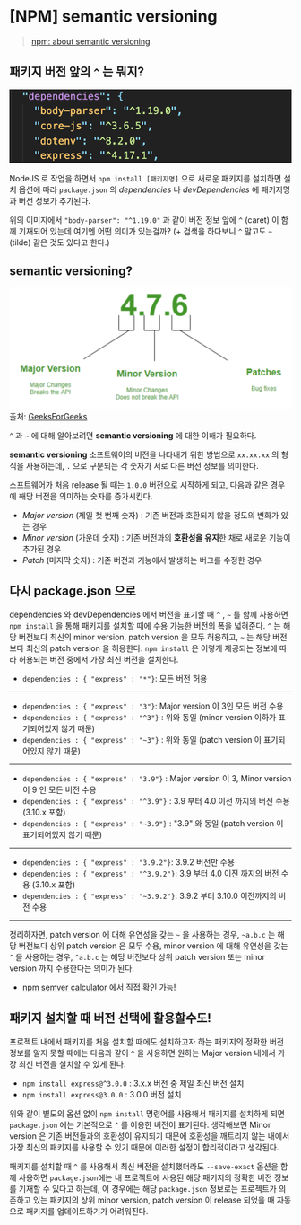 # [NPM] semantic versioning

> [npm: about semantic versioning](https://docs.npmjs.com/about-semantic-versioning)



## 패키지 버전 앞의 `^` 는 뭐지?

![package.json dependencies screetshot](./images/image-20200719231330726.png)

NodeJS 로 작업을 하면서 `npm install [패키지명]` 으로 새로운 패키지를 설치하면 설치 옵션에 따라 `package.json` 의 *dependencies* 나 *devDependencies* 에 패키지명과 버전 정보가 추가된다. 

위의 이미지에서 `"body-parser": "^1.19.0"` 과 같이 버전 정보 앞에 `^` (caret) 이 함께 기재되어 있는데 여기엔 어떤 의미가 있는걸까? (+ 검색을 하다보니  `^` 말고도 `~` (tilde) 같은 것도 있다고 한다.)

## semantic versioning?



![semantic versioning](./images/image-20200719231531573.png)출처: [GeeksForGeeks](https://www.geeksforgeeks.org/introduction-semantic-versioning/) 



`^` 과 `~` 에 대해 알아보려면 **semantic versioning** 에 대한 이해가 필요하다.

**semantic versioning**  소프트웨어의 버전을 나타내기 위한 방법으로  `xx.xx.xx` 의 형식을 사용하는데, `.` 으로 구분되는 각 숫자가 서로 다른 버전 정보를 의미한다.

소프트웨어가 처음 release 될 때는 `1.0.0` 버전으로 시작하게 되고, 다음과 같은 경우에 해당 버전을 의미하는 숫자를 증가시킨다.

- *Major version* (제일 첫 번째 숫자) : 기존 버전과 호환되지 않을 정도의 변화가 있는 경우
- *Minor version* (가운데 숫자) : 기존 버전과의 **호환성을 유지**한 채로 새로운 기능이 추가된 경우
- *Patch* (마지막 숫자) : 기존 버전과 기능에서 발생하는 버그를 수정한 경우



## 다시 package.json 으로

dependencies 와 devDependencies 에서 버전을 표기할 때  `^` , `~` 를 함께 사용하면 `npm install` 을 통해 패키지를 설치할 때에 수용 가능한 버전의 폭을 넓혀준다. `^` 는 해당 버전보다 최신의 minor version, patch version 을 모두 허용하고, `~` 는 해당 버전보다 최신의 patch version 을 허용한다. `npm install` 은 이렇게 제공되는 정보에 따라 허용되는 버전 중에서 가장 최신 버전을 설치한다.

- `dependencies : { "express" : "*"}`: 모든 버전 허용
---
- `dependencies : { "express" : "3"}`: Major version 이 3인 모든 버전 수용
- `dependencies : { "express" : "^3"}` : 위와 동일 (minor version 이하가 표기되어있지 않기 때문)
- `dependencies : { "express" : "~3"}` : 위와 동일 (patch version 이 표기되어있지 않기 때문)
---
- `dependencies : { "express" : "3.9"}` : Major version 이 3, Minor version 이 9 인 모든 버전 수용
- `dependencies : { "express" : "^3.9"}` : 3.9 부터 4.0 이전 까지의 버전 수용 (3.10.x 포함)
- `dependencies : { "express" : "~3.9"}` : "3.9" 와 동일 (patch version 이 표기되어있지 않기 때문)
---
- `dependencies : { "express" : "3.9.2"}`: 3.9.2 버전만 수용
- `dependencies : { "express" : "^3.9.2"}`: 3.9 부터 4.0 이전 까지의 버전 수용 (3.10.x 포함)
- `dependencies : { "express" : "~3.9.2"}`: 3.9.2 부터 3.10.0 이전까지의 버전 수용
---
정리하자면, patch version 에 대해 유연성을 갖는 `~` 을 사용하는 경우,  `~a.b.c` 는 해당 버전보다 상위 patch version 은 모두 수용, minor version 에 대해 유연성을 갖는 `^` 을 사용하는 경우, `^a.b.c` 는 해당 버전보다 상위 patch version 또는 minor version 까지 수용한다는 의미가 된다. 
- [npm semver calculator](https://semver.npmjs.com/) 에서 직접 확인 가능!



## 패키지 설치할 때 버전 선택에 활용할수도!

프로젝트 내에서 패키지를 처음 설치할 때에도 설치하고자 하는 패키지의 정확한 버전 정보를 알지 못할 때에는 다음과 같이 `^` 을 사용하면 원하는 Major version 내에서 가장 최신 버전을 설치할 수 있게 된다.

- `npm install express@^3.0.0` : 3.x.x 버전 중 제일 최신 버전 설치
- `npm install express@3.0.0` : 3.0.0 버전 설치

위와 같이 별도의 옵션 없이 `npm install` 명령어를 사용해서 패키지를 설치하게 되면 `package.json` 에는 기본적으로 `^` 를 이용한 버전이 표기된다. 생각해보면 Minor version 은 기존 버전들과의 호환성이 유지되기 때문에 호환성을 깨트리지 않는 내에서 가장 최신의 패키지를 사용할 수 있기 때문에 이러한 설정이 합리적이라고 생각된다.

패키지를 설치할 때 `^` 를 사용해서 최신 버전을 설치했더라도 `--save-exact` 옵션을 함께 사용하면 `package.json`에는 내 프로젝트에 사용된 해당 패키지의 정확한 버전 정보를 기재할 수 있다고 하는데, 이 경우에는 해당 `package.json` 정보로는 프로젝트가 의존하고 있는 패키지의 상위 minor version, patch version 이 release 되었을 때 자동으로 패키지를 업데이트하기가 어려워진다.

